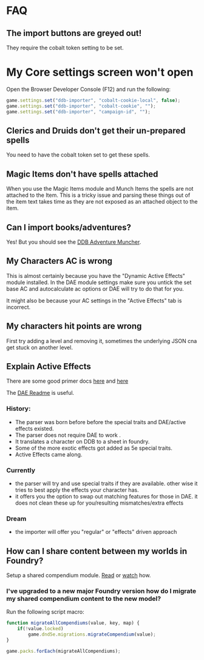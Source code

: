 # FAQ

## The import buttons are greyed out!

They require the cobalt token setting to be set.

# My Core settings screen won't open

Open the Browser Developer Console (F12) and run the following:

```javascript
game.settings.set("ddb-importer", "cobalt-cookie-local", false);
game.settings.set("ddb-importer", "cobalt-cookie", "");
game.settings.set("ddb-importer", "campaign-id", "");
```


## Clerics and Druids don't get their un-prepared spells

You need to have the cobalt token set to get these spells.

## Magic Items don't have spells attached

When you use the Magic Items module and Munch Items the spells are not attached to the Item.
This is a tricky issue and parsing these things out of the item text takes time as they are not exposed as an attached object to the item.

## Can I import books/adventures?

Yes! But you should see the [DDB Adventure Muncher](https://github.com/MrPrimate/ddb-adventure-muncher).

## My Characters AC is wrong

This is almost certainly because you have the "Dynamic Active Effects" module installed. In the DAE module settings make sure you untick the set base AC and autocalculate ac options or DAE will try to do that for you.

It might also be because your AC settings in the "Active Effects" tab is incorrect.

## My characters hit points are wrong

First try adding a level and removing it, sometimes the underlying JSON cna get stuck on another level.


## Explain Active Effects

There are some good primer docs [here](https://docs.google.com/document/d/1hgCJ4evPXo1gabJ_1z8AZLnsAtNdETlRgqWyZL28nMs/edit) and [here](https://docs.google.com/document/d/1DuZaIFVq0YulDOvpahrfhZ6dK7LuclIRlGOtT0BIYEo/edit)

The [DAE Readme](https://gitlab.com/tposney/dae/-/blob/master/Readme.md) is useful.

### History:

* The parser was born before before the special traits and DAE/active effects existed.
* The parser does not require DAE to work .
* It translates a character on DDB to a sheet in foundry.
* Some of the more exotic effects got added as 5e special traits.
* Active Effects came along.

### Currently

- the parser will try and use special traits if they are available. other wise it tries to best apply the effects your character has.
- it offers you the option to swap out matching features for those in DAE. it does not clean these up for you/resulting mismatches/extra effects


### Dream

- the importer will offer you "regular" or "effects" driven approach


## How can I share content between my worlds in Foundry?

Setup a shared compendium module. [Read](https://www.reddit.com/r/FoundryVTT/comments/fvw3c7/how_to_create_a_tiny_module_for_shared_content/) or [watch](https://www.youtube.com/watch?v=Q23cJJ36kX8) how.

### I've upgraded to a new major Foundry version how do I migrate my shared compendium content to the new model?

Run the following script macro:

```javascript
function migrateAllCompendiums(value, key, map) {
    if(!value.locked)
        game.dnd5e.migrations.migrateCompendium(value);
}

game.packs.forEach(migrateAllCompendiums);
```
